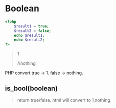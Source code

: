 # Boolean

```php
<?php
    $result1 = true;
	$result2 = false;
	echo $result1;
	echo $result2;
?>
```

> 1
>
> //nothing

PHP convert true -> 1. false -> nothing.



## is_bool(boolean)

> return true/false. html will convert to 1,nothing.